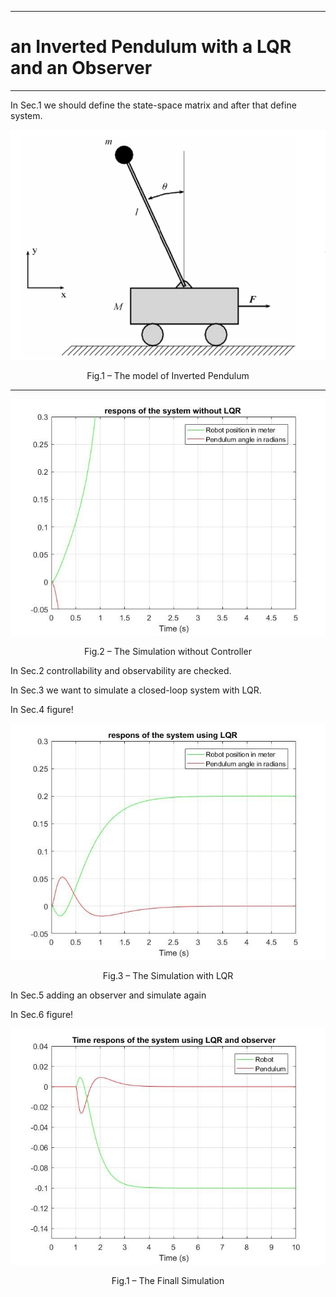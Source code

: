 
---

 # **an Inverted Pendulum with a LQR and an Observer**

---

In Sec.1 we should define the state-space matrix and after that define system.

<div align="center">
 <img src = 'Images/F1.jpg'>

Fig.1 – The model of Inverted Pendulum
</div> 

---

<div align="center">
 <img src = 'Images/F2.jpg'>

Fig.2 – The Simulation without Controller
</div> 

In Sec.2 controllability and observability are checked.

In Sec.3 we want to simulate a closed-loop system with LQR.

In Sec.4 figure!

<div align="center">
 <img src = 'Images/F3.jpg'>

Fig.3 – The Simulation with LQR
</div> 

In Sec.5 adding an observer and simulate again

In Sec.6 figure!

<div align="center">
 <img src = 'Images/F4.jpg'>

Fig.1 – The Finall Simulation
</div> 
